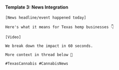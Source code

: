 #### Template 3: News Integration

```
[News headline/event happened today]

Here's what it means for Texas hemp businesses 👇

[Video]

We break down the impact in 60 seconds.

More context in thread below 🧵

#TexasCannabis #CannabisNews
```
